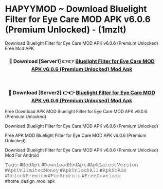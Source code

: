 # HAPYYMOD ~ Download Bluelight Filter for Eye Care MOD APK v6.0.6 (Premium Unlocked) - (1mzlt)
Download Bluelight Filter for Eye Care MOD APK v6.0.6 (Premium Unlocked) Free Mod APK

<div align="center">
<h3>🔴 Download [Server1] 👉👉 <a href="https://apk-comot.site?title=Bluelight_Filter_for_Eye_Care_MOD_APK_v6.0.6_(Premium_Unlocked)">Bluelight Filter for Eye Care MOD APK v6.0.6 (Premium Unlocked) Mod Apk</a></h3><br>

<h3>🔴 Download [Server2] 👉👉 <a href="https://apk-comot.site?title=Bluelight_Filter_for_Eye_Care_MOD_APK_v6.0.6_(Premium_Unlocked)">Bluelight Filter for Eye Care MOD APK v6.0.6 (Premium Unlocked) Mod Apk</a></h3>
</div>


Free Download APK MOD Bluelight Filter for Eye Care MOD APK v6.0.6 (Premium Unlocked)

Download Bluelight Filter for Eye Care MOD APK v6.0.6 (Premium Unlocked) 

Free APK MOD Bluelight Filter for Eye Care MOD APK v6.0.6 (Premium Unlocked) 

Download Bluelight Filter for Eye Care MOD APK v6.0.6 (Premium Unlocked) Mod For Android

𝚃𝚊𝚐𝚜: #𝙼𝚘𝚍𝙰𝚙𝚔 #𝙳𝚘𝚠𝚗𝚕𝚘𝚊𝚍𝙼𝚘𝚍𝙰𝚙𝚔 #𝙰𝚙𝚔𝙻𝚊𝚝𝚎𝚜𝚝𝚅𝚎𝚛𝚜𝚒𝚘𝚗 #𝙰𝚙𝚔𝚄𝚗𝚕𝚒𝚖𝚒𝚝𝚎𝚍𝙼𝚘𝚗𝚎𝚢 #𝙰𝚙𝚔𝚄𝚗𝚕𝚘𝚌𝚔𝙰𝚕𝚕 #𝙰𝚙𝚔𝙽𝚘𝙰𝚍𝚜 #𝚄𝚗𝚕𝚘𝚌𝚔𝙿𝚛𝚎𝚖𝚒𝚞𝚖 #𝙵𝚘𝚛𝙰𝚗𝚍𝚛𝚘𝚒𝚍 #𝙵𝚛𝚎𝚎𝙳𝚘𝚠𝚗𝚕𝚘𝚊𝚍 #home_design_mod_apk